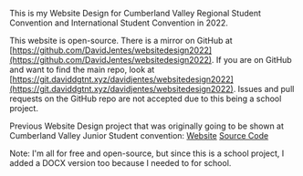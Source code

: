 This is my Website Design for Cumberland Valley Regional Student Convention and International Student Convention in 2022.

This website is open-source. There is a mirror on GitHub at [https://github.com/DavidJentes/websitedesign2022](https://github.com/DavidJentes/websitedesign2022). If you are on GitHub and want to find the main repo, look at [https://git.daviddgtnt.xyz/davidjentes/websitedesign2022](https://git.daviddgtnt.xyz/davidjentes/websitedesign2022). Issues and pull requests on the GitHub repo are not accepted due to this being a school project.

Previous Website Design project that was originally going to be shown at Cumberland Valley Junior Student convention:
                        [Website](https://davidjentes.github.io/websitedesign2021) [Source Code](https://github.com/davidjentes/websitedesign2021)

Note: I'm all for free and open-source, but since this is a school project, I added a DOCX version too because I needed to for school.